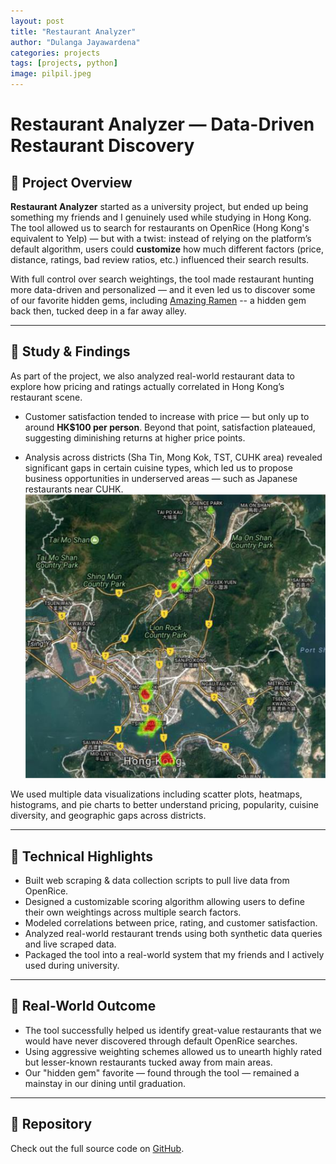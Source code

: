 ```yaml
---
layout: post
title: "Restaurant Analyzer"
author: "Dulanga Jayawardena"
categories: projects
tags: [projects, python]
image: pilpil.jpeg
---
```


# Restaurant Analyzer — Data-Driven Restaurant Discovery

## 📝 Project Overview

**Restaurant Analyzer** started as a university project, but ended up being something my friends and I genuinely used while studying in Hong Kong. The tool allowed us to search for restaurants on OpenRice (Hong Kong's equivalent to Yelp) — but with a twist: instead of relying on the platform’s default algorithm, users could **customize** how much different factors (price, distance, ratings, bad review ratios, etc.) influenced their search results.

With full control over search weightings, the tool made restaurant hunting more data-driven and personalized — and it even led us to discover some of our favorite hidden gems, including [Amazing Ramen](https://www.openrice.com/en/hongkong/r-amazing-ramen-tai-po-japanese-ramen-r192373) -- a hidden gem back then, tucked deep in a far away alley.

---

## 🔬 Study & Findings

As part of the project, we also analyzed real-world restaurant data to explore how pricing and ratings actually correlated in Hong Kong’s restaurant scene. 

- Customer satisfaction tended to increase with price — but only up to around **HK$100 per person**. Beyond that point, satisfaction plateaued, suggesting diminishing returns at higher price points.

- Analysis across districts (Sha Tin, Mong Kok, TST, CUHK area) revealed significant gaps in certain cuisine types, which led us to propose business opportunities in underserved areas — such as Japanese restaurants near CUHK.
![Japanese Restaurant Heatmap](/assets/img/17.12_heatmap.png)

We used multiple data visualizations including scatter plots, heatmaps, histograms, and pie charts to better understand pricing, popularity, cuisine diversity, and geographic gaps across districts.

---

## 🔧 Technical Highlights

- Built web scraping & data collection scripts to pull live data from OpenRice.
- Designed a customizable scoring algorithm allowing users to define their own weightings across multiple search factors.
- Modeled correlations between price, rating, and customer satisfaction.
- Analyzed real-world restaurant trends using both synthetic data queries and live scraped data.
- Packaged the tool into a real-world system that my friends and I actively used during university.

---

## 🎯 Real-World Outcome

- The tool successfully helped us identify great-value restaurants that we would have never discovered through default OpenRice searches.
- Using aggressive weighting schemes allowed us to unearth highly rated but lesser-known restaurants tucked away from main areas.
- Our "hidden gem" favorite — found through the tool — remained a mainstay in our dining until graduation.

---

## 🔗 Repository

Check out the full source code on [GitHub](https://github.com/RiceProjectTeam/RestaurantAnalyzer).